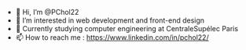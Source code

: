 - 👋 Hi, I’m @PChol22
- 👀 I’m interested in web development and front-end design
- 🌱 Currently studying computer engineering at CentraleSupélec Paris
- 📫 How to reach me : https://www.linkedin.com/in/pchol22/
